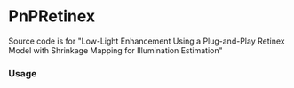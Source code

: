 # PnPRetinex

Source code is for "Low-Light Enhancement Using a Plug-and-Play Retinex Model with Shrinkage Mapping for Illumination Estimation"

### Usage
